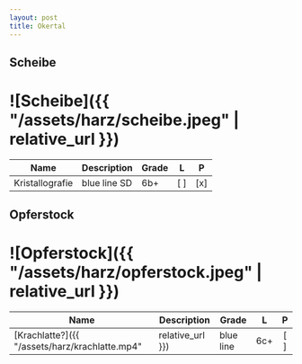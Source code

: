 ```yaml
---
layout: post
title: Okertal
---
```



Scheibe
--------------
# ![Scheibe]({{ "/assets/harz/scheibe.jpeg" | relative_url }})

Name    | Description                           | Grade | L | P
------- | ------------------------------------- | ----- |:-:|:-:
Kristallografie | blue line SD | 6b+ | [ ] | [x]


Opferstock
--------------
# ![Opferstock]({{ "/assets/harz/opferstock.jpeg" | relative_url }})

Name    | Description                           | Grade | L | P
------- | ------------------------------------- | ----- |:-:|:-:
[Krachlatte?]({{ "/assets/harz/krachlatte.mp4" | relative_url }}) | blue line  | 6c+ | [ ] | [x]
